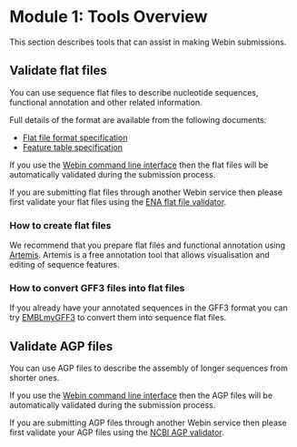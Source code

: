# Module 1: Tools Overview

This section describes tools that can assist in making Webin submissions.

## Validate flat files

You can use sequence flat files to describe nucleotide sequences, functional annotation and other related information.

Full details of the format are available from the following documents:

* [Flat file format specification](<ftp://ftp.ebi.ac.uk/pub/databases/embl/doc/usrman.txt>)
* [Feature table specification](<http://www.insdc.org/documents/feature-table>)


If you use the [Webin command line interface](../general-guide/webin-cli.html) then the flat files will be automatically
validated during the submission process.

If you are submitting flat files through another Webin service
then please first validate your flat files using the [ENA flat file validator](tools_02.html).

### How to create flat files

We recommend that you prepare flat files and functional annotation using [Artemis](http://www.sanger.ac.uk/science/tools/artemis).
Artemis is a free annotation tool that allows visualisation and editing of sequence features.

### How to convert GFF3 files into flat files

If you already have your annotated sequences in the GFF3 format you can try [EMBLmyGFF3](https://github.com/NBISweden/EMBLmyGFF3)
to convert them into sequence flat files.

## Validate AGP files

You can use AGP files to describe the assembly of longer sequences from shorter ones.

If you use the [Webin command line interface](general-guide/webin-cli.html) then the AGP files will be automatically
validated during the submission process.

If you are submitting AGP files through another Webin service then please
first validate your AGP files using the [NCBI AGP validator](https://www.ncbi.nlm.nih.gov/assembly/agp/AGP_Validation/).
